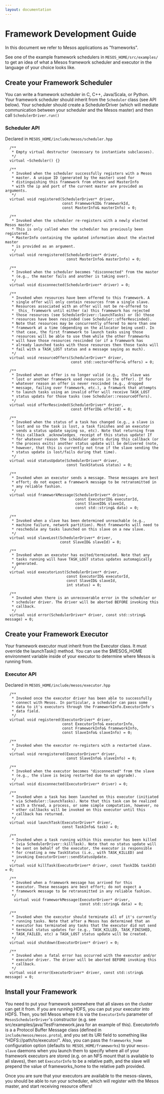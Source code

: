 ```yaml
---
layout: documentation
---
```


# Framework Development Guide

In this document we refer to Mesos applications as "frameworks".

See one of the example framework schedulers in `MESOS_HOME/src/examples/` to get an idea of what a Mesos framework scheduler and executor in the language of your choice looks like.

## Create your Framework Scheduler

You can write a framework scheduler in C, C++, Java/Scala, or Python. Your framework scheduler should inherit from the `Scheduler` class (see API below). Your scheduler should create a SchedulerDriver (which will mediate communication between your scheduler and the Mesos master) and then call `SchedulerDriver.run()`

### Scheduler API

Declared in `MESOS_HOME/include/mesos/scheduler.hpp`

```
  /**
   * Empty virtual destructor (necessary to instantiate subclasses).
   */
  virtual ~Scheduler() {}

  /**
   * Invoked when the scheduler successfully registers with a Mesos
   * master. A unique ID (generated by the master) used for
   * distinguishing this framework from others and MasterInfo
   * with the ip and port of the current master are provided as arguments.
   */
  virtual void registered(SchedulerDriver* driver,
                          const FrameworkID& frameworkId,
                          const MasterInfo& masterInfo) = 0;

  /**
   * Invoked when the scheduler re-registers with a newly elected Mesos master.
   * This is only called when the scheduler has previously been registered.
   * MasterInfo containing the updated information about the elected master
   * is provided as an argument.
   */
  virtual void reregistered(SchedulerDriver* driver,
                            const MasterInfo& masterInfo) = 0;

  /**
   * Invoked when the scheduler becomes "disconnected" from the master
   * (e.g., the master fails and another is taking over).
   */
  virtual void disconnected(SchedulerDriver* driver) = 0;

  /**
   * Invoked when resources have been offered to this framework. A
   * single offer will only contain resources from a single slave.
   * Resources associated with an offer will not be re-offered to
   * _this_ framework until either (a) this framework has rejected
   * those resources (see SchedulerDriver::launchTasks) or (b) those
   * resources have been rescinded (see Scheduler::offerRescinded).
   * Note that resources may be concurrently offered to more than one
   * framework at a time (depending on the allocator being used). In
   * that case, the first framework to launch tasks using those
   * resources will be able to use them while the other frameworks
   * will have those resources rescinded (or if a framework has
   * already launched tasks with those resources then those tasks will
   * fail with a TASK_LOST status and a message saying as much).
   */
  virtual void resourceOffers(SchedulerDriver* driver,
                              const std::vector<Offer>& offers) = 0;

  /**
   * Invoked when an offer is no longer valid (e.g., the slave was
   * lost or another framework used resources in the offer). If for
   * whatever reason an offer is never rescinded (e.g., dropped
   * message, failing over framework, etc.), a framwork that attempts
   * to launch tasks using an invalid offer will receive TASK_LOST
   * status updats for those tasks (see Scheduler::resourceOffers).
   */
  virtual void offerRescinded(SchedulerDriver* driver,
                              const OfferID& offerId) = 0;

  /**
   * Invoked when the status of a task has changed (e.g., a slave is
   * lost and so the task is lost, a task finishes and an executor
   * sends a status update saying so, etc). Note that returning from
   * this callback _acknowledges_ receipt of this status update! If
   * for whatever reason the scheduler aborts during this callback (or
   * the process exits) another status update will be delivered (note,
   * however, that this is currently not true if the slave sending the
   * status update is lost/fails during that time).
   */
  virtual void statusUpdate(SchedulerDriver* driver,
                            const TaskStatus& status) = 0;

  /**
   * Invoked when an executor sends a message. These messages are best
   * effort; do not expect a framework message to be retransmitted in
   * any reliable fashion.
   */
  virtual void frameworkMessage(SchedulerDriver* driver,
                                const ExecutorID& executorId,
                                const SlaveID& slaveId,
                                const std::string& data) = 0;

  /**
   * Invoked when a slave has been determined unreachable (e.g.,
   * machine failure, network partition). Most frameworks will need to
   * reschedule any tasks launched on this slave on a new slave.
   */
  virtual void slaveLost(SchedulerDriver* driver,
                         const SlaveID& slaveId) = 0;

  /**
   * Invoked when an executor has exited/terminated. Note that any
   * tasks running will have TASK_LOST status updates automagically
   * generated.
   */
  virtual void executorLost(SchedulerDriver* driver,
                            const ExecutorID& executorId,
                            const SlaveID& slaveId,
                            int status) = 0;

  /**
   * Invoked when there is an unrecoverable error in the scheduler or
   * scheduler driver. The driver will be aborted BEFORE invoking this
   * callback.
   */
  virtual void error(SchedulerDriver* driver, const std::string& message) = 0;
```

## Create your Framework Executor

Your framework executor must inherit from the Executor class. It must override the launchTask() method. You can use the $MESOS_HOME environment variable inside of your executor to determine where Mesos is running from.

### Executor API

Declared in `MESOS_HOME/include/mesos/executor.hpp`

```
  /**
   * Invoked once the executor driver has been able to successfully
   * connect with Mesos. In particular, a scheduler can pass some
   * data to it's executors through the FrameworkInfo.ExecutorInfo's
   * data field.
   */
  virtual void registered(ExecutorDriver* driver,
                          const ExecutorInfo& executorInfo,
                          const FrameworkInfo& frameworkInfo,
                          const SlaveInfo& slaveInfo) = 0;

  /**
   * Invoked when the executor re-registers with a restarted slave.
   */
  virtual void reregistered(ExecutorDriver* driver,
                            const SlaveInfo& slaveInfo) = 0;

  /**
   * Invoked when the executor becomes "disconnected" from the slave
   * (e.g., the slave is being restarted due to an upgrade).
   */
  virtual void disconnected(ExecutorDriver* driver) = 0;

  /**
   * Invoked when a task has been launched on this executor (initiated
   * via Scheduler::launchTasks). Note that this task can be realized
   * with a thread, a process, or some simple computation, however, no
   * other callbacks will be invoked on this executor until this
   * callback has returned.
   */
  virtual void launchTask(ExecutorDriver* driver,
                          const TaskInfo& task) = 0;

  /**
   * Invoked when a task running within this executor has been killed
   * (via SchedulerDriver::killTask). Note that no status update will
   * be sent on behalf of the executor, the executor is responsible
   * for creating a new TaskStatus (i.e., with TASK_KILLED) and
   * invoking ExecutorDriver::sendStatusUpdate.
   */
  virtual void killTask(ExecutorDriver* driver, const TaskID& taskId) = 0;

  /**
   * Invoked when a framework message has arrived for this
   * executor. These messages are best effort; do not expect a
   * framework message to be retransmitted in any reliable fashion.
   */
    virtual void frameworkMessage(ExecutorDriver* driver,
                                  const std::string& data) = 0;

  /**
   * Invoked when the executor should terminate all of it's currently
   * running tasks. Note that after a Mesos has determined that an
   * executor has terminated any tasks that the executor did not send
   * terminal status updates for (e.g., TASK_KILLED, TASK_FINISHED,
   * TASK_FAILED, etc) a TASK_LOST status update will be created.
   */
  virtual void shutdown(ExecutorDriver* driver) = 0;

  /**
   * Invoked when a fatal error has occurred with the executor and/or
   * executor driver. The driver will be aborted BEFORE invoking this
   * callback.
   */
  virtual void error(ExecutorDriver* driver, const std::string& message) = 0;
```

## Install your Framework

You need to put your framework somewhere that all slaves on the cluster can get it from. If you are running HDFS, you can put your executor into HDFS. Then, you tell Mesos where it is via the `ExecutorInfo` parameter of `MesosSchedulerDriver`'s constructor (e.g. see src/examples/java/TestFramework.java for an example of this). ExecutorInfo is a a Protocol Buffer Message class (defined in `include/mesos/mesos.proto`), and you set its URI field to something like "HDFS://path/to/executor/". Also, you can pass the `frameworks_home` configuration option (defaults to: `MESOS_HOME/frameworks`) to your `mesos-slave` daemons when you launch them to specify where all of your framework executors are stored (e.g. on an NFS mount that is available to all slaves), then set `ExecutorInfo` to be a relative path, and the slave will prepend the value of frameworks_home to the relative path provided.

Once you are sure that your executors are available to the mesos-slaves, you should be able to run your scheduler, which will register with the Mesos master, and start receiving resource offers!
